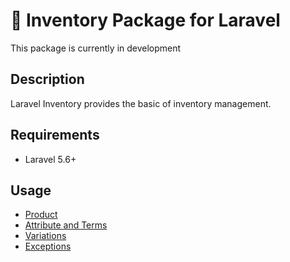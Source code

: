# :construction: Inventory Package for Laravel

This package is currently in development

## Description
Laravel Inventory provides the basic of inventory management.

## Requirements
* Laravel 5.6+

## Usage
<ul>
    <li><a href="docs/Product.md">Product</a></li>
    <li><a href="docs/Attribute.md">Attribute and Terms</a></li>
    <li><a href="docs/Variation.md">Variations</a></li>
    <li><a href="docs/Exceptions.md">Exceptions</a></li>
</ul>
